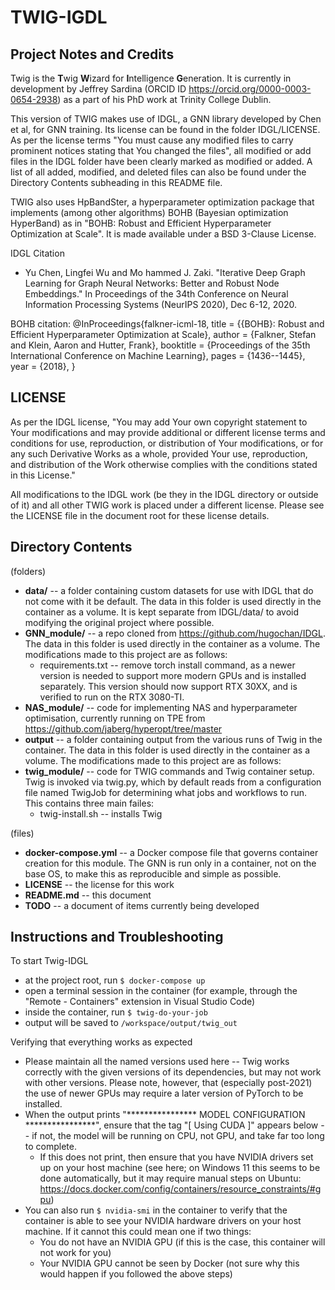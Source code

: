 # TWIG-IGDL

## Project Notes and Credits
Twig is the **T**wig **W**izard for **I**ntelligence **G**eneration. It is currently in development by Jeffrey Sardina (ORCID ID https://orcid.org/0000-0003-0654-2938) as a part of his PhD work at Trinity College Dublin.

This version of TWIG makes use of IDGL, a GNN library developed by Chen et al, for GNN training. Its license can be found in the folder IDGL/LICENSE. As per the license terms "You must cause any modified files to carry prominent notices stating that You changed the files", all modified or add files in the IDGL folder have been clearly marked as modified or added. A list of all added, modified, and deleted files can also be found under the Directory Contents subheading in this README file. 

TWIG also uses HpBandSter, a hyperparameter optimization package that implements (among other algorithms) BOHB (Bayesian optimization HyperBand) as in "BOHB: Robust and Efficient Hyperparameter Optimization at Scale". It is made available under a BSD 3-Clause License.

IDGL Citation
- Yu Chen, Lingfei Wu and Mo hammed J. Zaki. "Iterative Deep Graph Learning for Graph Neural Networks: Better and Robust Node Embeddings." In Proceedings of the 34th Conference on Neural Information Processing Systems (NeurIPS 2020), Dec 6-12, 2020.

BOHB citation:
@InProceedings{falkner-icml-18,
  title =        {{BOHB}: Robust and Efficient Hyperparameter Optimization at Scale},
  author =       {Falkner, Stefan and Klein, Aaron and Hutter, Frank},
  booktitle =    {Proceedings of the 35th International Conference on Machine Learning},
  pages =        {1436--1445},
  year =         {2018},
}


## LICENSE
As per the IDGL license, "You may add Your own copyright statement to Your modifications and may provide additional or different license terms and conditions for use, reproduction, or distribution of Your modifications, or for any such Derivative Works as a whole, provided Your use,       reproduction, and distribution of the Work otherwise complies with the conditions stated in this License."

All modifications to the IDGL work (be they in the IDGL directory or outside of it) and all other TWIG work is placed under a different license. Please see the LICENSE file in the document root for these license details.

## Directory Contents
(folders)
- **data/** -- a folder containing custom datasets for use with IDGL that do not come with it be default. The data in this folder is used directly in the container as a volume. It is kept separate from IDGL/data/ to avoid modifying the original project where possible.
- **GNN_module/** -- a repo cloned from https://github.com/hugochan/IDGL. The data in this folder is used directly in the container as a volume. The modifications made to this project are as follows:
    - requirements.txt -- remove torch install command, as a newer version is needed to support more modern GPUs and is installed separately. This version should now support RTX 30XX, and is verified to run on the RTX 3080-TI.
- **NAS_module/** -- code for implementing NAS and hyperparameter optimisation, currently running on TPE from https://github.com/jaberg/hyperopt/tree/master
- **output** -- a folder containing output from the various runs of Twig in the container. The data in this folder is used directly in the container as a volume. The modifications made to this project are as follows:
- **twig_module/** -- code for TWIG commands and Twig container setup. Twig is invoked via twig.py, which by default reads from a configuration file named TwigJob for determining what jobs and workflows to run. This contains three main failes:
    - twig-install.sh -- installs Twig

(files)
- **docker-compose.yml** -- a Docker compose file that governs container creation for this module. The GNN is run only in a container, not on the base OS, to make this as reproducible and simple as possible.
- **LICENSE** -- the license for  this work
- **README.md** -- this document 
- **TODO** -- a document of items currently being developed

## Instructions and Troubleshooting
To start Twig-IDGL
- at the project root, run ```$ docker-compose up```
- open a terminal session in the container (for example, through the "Remote - Containers" extension in Visual Studio Code)
- inside the container, run ```$ twig-do-your-job```
- output will be saved to ```/workspace/output/twig_out```

Verifying that everything works as expected
- Please maintain all the named versions used here -- Twig works correctly with the given versions of its dependencies, but may not work with other versions. Please note, however, that (especially post-2021) the use of newer GPUs may require a later version of PyTorch to be installed.
- When the output prints "**************** MODEL CONFIGURATION ****************", ensure that the tag  "[ Using CUDA ]" appears below -- if not, the model will be running on CPU, not GPU, and take far too long to complete.
    - If this does not print, then ensure that you have NVIDIA drivers set up on your host machine (see here; on Windows 11 this seems to be done automatically, but it may require manual steps on Ubuntu: https://docs.docker.com/config/containers/resource_constraints/#gpu)
- You can also run ```$ nvidia-smi``` in the container to verify that the container is able to see your NVIDIA hardware drivers on your host machine. If it cannot this could mean one if two things:
    - You do not have an NVIDIA GPU (if this is the case, this container will not work for you)
    - Your NVIDIA GPU cannot be seen by Docker (not sure why this would happen if you followed the above steps)
